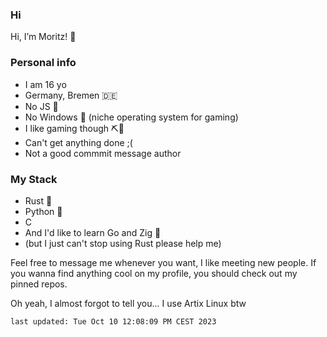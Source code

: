
### Hi

Hi, I’m Moritz! 👋

### Personal info
- I am 16 yo
- Germany, Bremen 🇩🇪
- No JS 🚫
- No Windows 🚫 (niche operating system for gaming)
- I like gaming though ⛏🧱
- Can't get anything done ;(
- Not a good commmit message author

### My Stack
- Rust 🦀
- Python 🐍
- C
- And I'd like to learn Go and Zig 🦦
- (but I just can't stop using Rust please help me)

Feel free to message me whenever you want, I like meeting new people.
If you wanna find anything cool on my profile, you should check out my pinned repos.

Oh yeah, I almost forgot to tell you... I use Artix Linux btw

`last updated: Tue Oct 10 12:08:09 PM CEST 2023`
